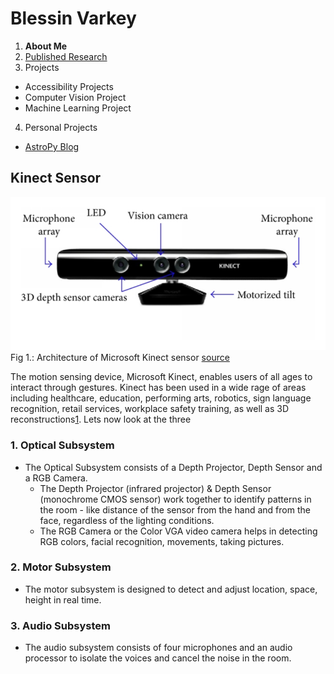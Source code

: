 # Blessin Varkey

1. **About Me**
2. [Published Research](https://blessinvarkey.github.io/research)
3. Projects
  - Accessibility Projects
  - Computer Vision Project 
  - Machine Learning Project
4. Personal Projects
  - [AstroPy Blog](https://blessinvarkey.github.io/astropy)

## Kinect Sensor

![alt image](Architecture-of-Microsoft-Kinect-sensor.png)
<br> Fig 1.: Architecture of Microsoft Kinect sensor [source](file:///C:/Users/user/Downloads/Hybrid_Motion_Planning_Method_for_Autonomous_Robot.pdf)

The motion sensing device, Microsoft Kinect, enables users of all ages to interact through gestures. Kinect has been used in a wide rage of areas including healthcare, education,  performing arts, robotics, sign language recognition, retail services, workplace safety training, as well as 3D reconstructions[1](https://www.researchgate.net/publication/277637546_A_Survey_of_Applications_and_Human_Motion_Recognition_with_Microsoft_Kinect). Lets now look at the three 
###  1. Optical Subsystem 
  - The Optical Subsystem consists of a Depth Projector, Depth Sensor and a RGB Camera. 
      - The Depth Projector (infrared projector) & Depth Sensor (monochrome CMOS sensor) work together to identify patterns in the room - like distance of the sensor from the hand and from the face, regardless of the lighting conditions. 
      - The RGB Camera or the Color VGA video camera helps in detecting RGB colors, facial recognition, movements, taking pictures.
 
###  2. Motor Subsystem  
  - The motor subsystem is designed to detect and adjust location, space, height in real time. 
 
###  3. Audio Subsystem
  - The audio subsystem consists of four microphones and an audio processor to isolate the voices and cancel the noise in the room. 

